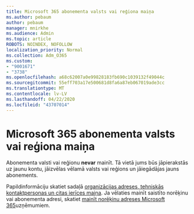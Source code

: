 ```yaml
---
title: Microsoft 365 abonementa valsts vai reģiona maiņa
ms.author: pebaum
author: pebaum
manager: mnirkhe
ms.audience: Admin
ms.topic: article
ROBOTS: NOINDEX, NOFOLLOW
localization_priority: Normal
ms.collection: Adm_O365
ms.custom:
- "9001671"
- "3738"
ms.openlocfilehash: a68c62007a0e99828183fb690c1039132f49044c
ms.sourcegitcommit: 55eff703a17e500681d8fa6a87eb067019ade3cc
ms.translationtype: MT
ms.contentlocale: lv-LV
ms.lasthandoff: 04/22/2020
ms.locfileid: "43707014"
---
```

# <a name="change-the-country-or-region-for-your-microsoft-365-subscription"></a>Microsoft 365 abonementa valsts vai reģiona maiņa

Abonementa valsti vai reģionu **nevar** mainīt. Tā vietā jums būs jāpierakstās uz jaunu kontu, jāizvēlas vēlamā valsts vai reģions un jāiegādājas jauns abonements. 

Papildinformāciju skatiet sadaļā [organizācijas adreses, tehniskās kontaktpersonas un citas ierīces maiņa](https://docs.microsoft.com/microsoft-365/admin/manage/change-address-contact-and-more?view=o365-worldwide). Ja vēlaties mainīt saistīto norēķinu vai abonementa adresi, skatiet [mainīt norēķinu adreses Microsoft 365](https://docs.microsoft.com/microsoft-365/commerce/billing-and-payments/change-your-billing-addresses?view=o365-worldwide)uzņēmumiem. 
